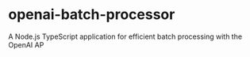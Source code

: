 # openai-batch-processor
A Node.js TypeScript application for efficient batch processing with the OpenAI AP
